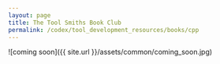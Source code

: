 ```yaml
---
layout: page
title: The Tool Smiths Book Club
permalink: /codex/tool_development_resources/books/cpp
---
```

![coming soon]({{ site.url }}/assets/common/coming_soon.jpg)